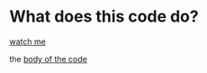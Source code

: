 # What does this code do?
[watch me](https://www.reddit.com/r/shittyrobots/comments/io0vhp/made_a_robot_to_look_at_shitty_robots/)

the [body of the code](https://github.com/colin1227/megasaurus)

